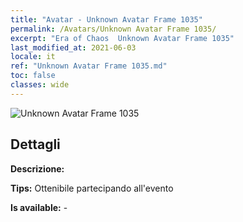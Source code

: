 ```yaml
---
title: "Avatar - Unknown Avatar Frame 1035"
permalink: /Avatars/Unknown Avatar Frame 1035/
excerpt: "Era of Chaos  Unknown Avatar Frame 1035"
last_modified_at: 2021-06-03
locale: it
ref: "Unknown Avatar Frame 1035.md"
toc: false
classes: wide
---
```

 ![Unknown Avatar Frame 1035](/images/a/avatarFrame_35.png)

## Dettagli

 **Descrizione:**  

 **Tips:** Ottenibile partecipando all'evento 

 **Is available:**  - 

